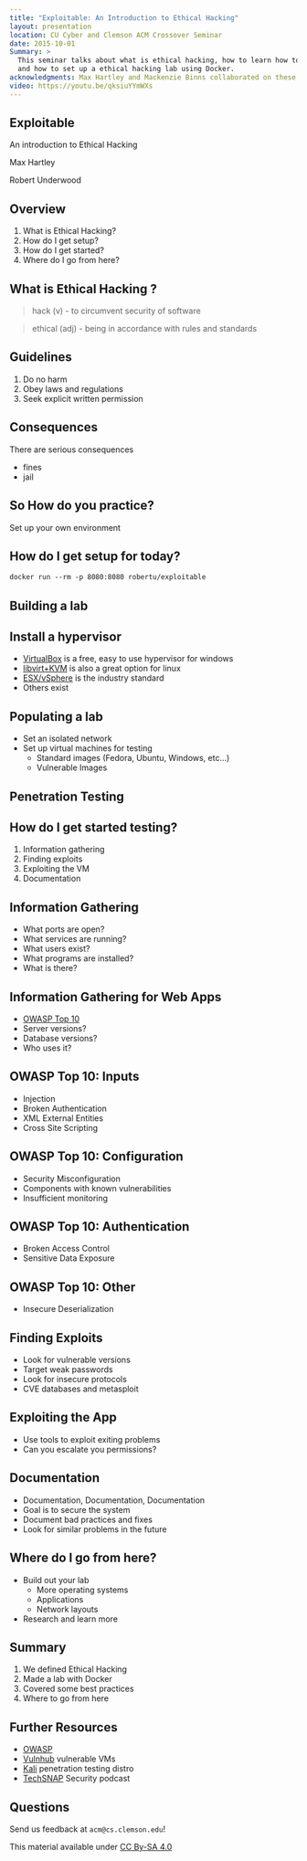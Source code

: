 ```yaml
---
title: "Exploitable: An Introduction to Ethical Hacking"
layout: presentation
location: CU Cyber and Clemson ACM Crossover Seminar
date: 2015-10-01
Summary: >
  This seminar talks about what is ethical hacking, how to learn how to do it,
  and how to set up a ethical hacking lab using Docker.
acknowledgments: Max Hartley and Mackenzie Binns collaborated on these slides
video: https://youtu.be/qksiuYYmWXs
---
```

<section id="exploitable" class="title-slide slide level1">
<h1>Exploitable</h1>
<p>An introduction to Ethical Hacking</p>
<p>Max Hartley</p>
<p>Robert Underwood</p>
</section>

<section id="overview" class="title-slide slide level1">
<h1>Overview</h1>
<ol type="1">
<li>What is Ethical Hacking?</li>
<li>How do I get setup?</li>
<li>How do I get started?</li>
<li>Where do I go from here?</li>
</ol>
</section>

<section id="what-is-ethical-hacking" class="title-slide slide level1">
<h1>What is Ethical Hacking ?</h1>
<blockquote>
<p>hack (v) - to circumvent security of software</p>
</blockquote>
<blockquote>
<p>ethical (adj) - being in accordance with rules and standards</p>
</blockquote>
</section>

<section id="guidelines" class="title-slide slide level1">
<h1>Guidelines</h1>
<ol type="1">
<li>Do no harm</li>
<li>Obey laws and regulations</li>
<li>Seek explicit written permission</li>
</ol>
</section>

<section id="consequences" class="title-slide slide level1">
<h1>Consequences</h1>
<p>There are serious consequences</p>
<ul>
<li>fines</li>
<li>jail</li>
</ul>
</section>

<section id="so-how-do-you-practice" class="title-slide slide level1">
<h1>So How do you practice?</h1>
<p>Set up your own environment</p>
</section>

<section id="how-do-i-get-setup-for-today" class="title-slide slide level1">
<h1>How do I get setup for today?</h1>
<div class="sourceCode" id="cb1"><pre class="sourceCode bash"><code class="sourceCode bash"><span id="cb1-1"><a href="#cb1-1" aria-hidden="true"></a><span class="ex">docker</span> run --rm -p 8080:8080 robertu/exploitable</span></code></pre></div>
</section>

<section id="building-a-lab" class="title-slide slide level1">
<h1>Building a lab</h1>

</section>

<section id="install-a-hypervisor" class="title-slide slide level1">
<h1>Install a hypervisor</h1>
<ul>
<li><a href="http://www.virtualbox.org">VirtualBox</a> is a free, easy to use hypervisor for windows</li>
<li><a href="http://www.libvirt.org">libvirt+KVM</a> is also a great option for linux</li>
<li><a href="https://www.vmware.com/products/vsphere-hypervisor.html">ESX/vSphere</a> is the industry standard</li>
<li>Others exist</li>
</ul>
</section>

<section id="populating-a-lab" class="title-slide slide level1">
<h1>Populating a lab</h1>
<ul>
<li>Set an isolated network</li>
<li>Set up virtual machines for testing
<ul>
<li>Standard images (Fedora, Ubuntu, Windows, etc…)</li>
<li>Vulnerable Images</li>
</ul></li>
</ul>
</section>

<section id="penetration-testing" class="title-slide slide level1">
<h1>Penetration Testing</h1>

</section>

<section id="how-do-i-get-started-testing" class="title-slide slide level1">
<h1>How do I get started testing?</h1>
<ol type="1">
<li>Information gathering</li>
<li>Finding exploits</li>
<li>Exploiting the VM</li>
<li>Documentation</li>
</ol>
</section>

<section id="information-gathering" class="title-slide slide level1">
<h1>Information Gathering</h1>
<ul>
<li>What ports are open?</li>
<li>What services are running?</li>
<li>What users exist?</li>
<li>What programs are installed?</li>
<li>What is there?</li>
</ul>
</section>

<section id="information-gathering-for-web-apps" class="title-slide slide level1">
<h1>Information Gathering for Web Apps</h1>
<ul>
<li><a href="https://www.owasp.org/index.php/Category:OWASP_Top_Ten_Project">OWASP Top 10</a></li>
<li>Server versions?</li>
<li>Database versions?</li>
<li>Who uses it?</li>
</ul>
</section>

<section id="owasp-top-10-inputs" class="title-slide slide level1">
<h1>OWASP Top 10: Inputs</h1>
<ul>
<li>Injection</li>
<li>Broken Authentication</li>
<li>XML External Entities</li>
<li>Cross Site Scripting</li>
</ul>
</section>

<section id="owasp-top-10-configuration" class="title-slide slide level1">
<h1>OWASP Top 10: Configuration</h1>
<ul>
<li>Security Misconfiguration</li>
<li>Components with known vulnerabilities</li>
<li>Insufficient monitoring</li>
</ul>
</section>

<section id="owasp-top-10-authentication" class="title-slide slide level1">
<h1>OWASP Top 10: Authentication</h1>
<ul>
<li>Broken Access Control</li>
<li>Sensitive Data Exposure</li>
</ul>
</section>

<section id="owasp-top-10-other" class="title-slide slide level1">
<h1>OWASP Top 10: Other</h1>
<ul>
<li>Insecure Deserialization</li>
</ul>
</section>

<section id="finding-exploits" class="title-slide slide level1">
<h1>Finding Exploits</h1>
<ul>
<li>Look for vulnerable versions</li>
<li>Target weak passwords</li>
<li>Look for insecure protocols</li>
<li>CVE databases and metasploit</li>
</ul>
</section>

<section id="exploiting-the-app" class="title-slide slide level1">
<h1>Exploiting the App</h1>
<ul>
<li>Use tools to exploit exiting problems</li>
<li>Can you escalate you permissions?</li>
</ul>
</section>

<section id="documentation" class="title-slide slide level1">
<h1>Documentation</h1>
<ul>
<li>Documentation, Documentation, Documentation</li>
<li>Goal is to secure the system</li>
<li>Document bad practices and fixes</li>
<li>Look for similar problems in the future</li>
</ul>
</section>

<section id="where-do-i-go-from-here" class="title-slide slide level1">
<h1>Where do I go from here?</h1>
<ul>
<li>Build out your lab
<ul>
<li>More operating systems</li>
<li>Applications</li>
<li>Network layouts</li>
</ul></li>
<li>Research and learn more</li>
</ul>
</section>

<section id="summary" class="title-slide slide level1">
<h1>Summary</h1>
<ol type="1">
<li>We defined Ethical Hacking</li>
<li>Made a lab with Docker</li>
<li>Covered some best practices</li>
<li>Where to go from here</li>
</ol>
</section>

<section id="further-resources" class="title-slide slide level1">
<h1>Further Resources</h1>
<ul>
<li><a href="https://www.owasp.org/index.php/Category:OWASP_Top_Ten_Project">OWASP</a></li>
<li><a href="https://www.vulnhub.com/">Vulnhub</a> vulnerable VMs</li>
<li><a href="www.kali.org">Kali</a> penetration testing distro</li>
<li><a href="http://www.jupiterbroadcasting.com/show/techsnap/">TechSNAP</a> Security podcast</li>
</ul>
</section>

<section id="questions" class="title-slide slide level1">
<h1>Questions</h1>
<p>Send us feedback at <code>acm@cs.clemson.edu</code>!</p>
<p>This material available under <a href="http://creativecommons.org/licenses/by-sa/4.0/">CC By-SA 4.0</a></p>
</section>
